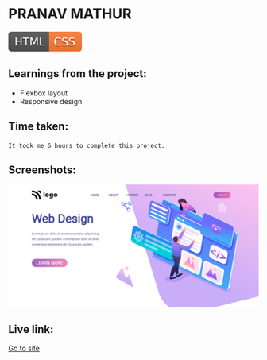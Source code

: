 # PRANAV MATHUR

![technology used](./HTML-CSS-orange.svg)

## Learnings from the project:

- Flexbox layout
- Responsive design

## Time taken:

    It took me 6 hours to complete this project.

## Screenshots:

![screencapture](./screencapture-8.png)

## Live link:

[Go to site](https://web-design-landing-page-8.netlify.app/)

